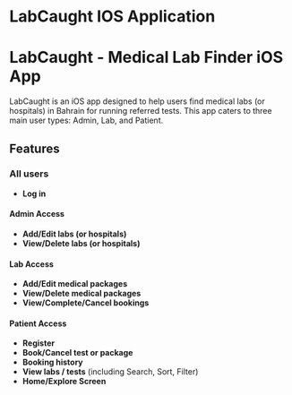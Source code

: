 # LabCaught IOS Application 
# LabCaught - Medical Lab Finder iOS App

LabCaught is an iOS app designed to help users find medical labs (or hospitals) in Bahrain for running referred tests. This app caters to three main user types: Admin, Lab, and Patient.

## Features


### All users 
- **Log in**
  
#### Admin Access
- **Add/Edit labs (or hospitals)**
- **View/Delete labs (or hospitals)**

#### Lab Access
- **Add/Edit medical packages**
- **View/Delete medical packages**
- **View/Complete/Cancel bookings**

#### Patient Access
- **Register**
- **Book/Cancel test or package** 
- **Booking history**
- **View labs / tests** (including Search, Sort, Filter)
- **Home/Explore Screen** 


